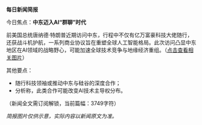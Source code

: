 **每日新闻简报**  

今日焦点：**中东迈入AI“群聊”时代**  

前美国总统唐纳德·特朗普近期访问中东，行程中不仅有亿万富豪科技大佬随行，还获战斗机护航，一系列商业协议旨在重塑全球人工智能格局。此次访问凸显中东地区在AI领域的战略野心，可能加速全球技术竞争与地缘经济重组。（[点击查看相关图片](https://cdn2.thecatapi.com/images/dpp.jpg)）  

其他要点：  
- 随行科技领袖或推动中东与硅谷的深度合作；  
- 分析称，此类合作可能改变AI技术主导权分布。  

（新闻全文需订阅解锁，当前篇幅：3749字符）  

*简报图片仅供示意，实际内容以新闻原文为准。*